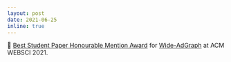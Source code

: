 ```yaml
---
layout: post
date: 2021-06-25
inline: true
---
```


🏅 [Best Student Paper Honourable Mention Award](https://websci21.webscience.org/paper-sessions/) for [Wide-AdGraph](https://arxiv.org/pdf/2004.14826.pdf) at ACM WEBSCI 2021.